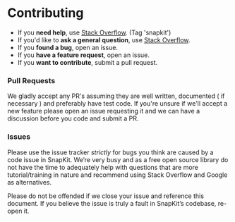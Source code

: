 # Contributing

- If you **need help**, use [Stack Overflow](http://stackoverflow.com/questions/tagged/snapkit). (Tag 'snapkit')
- If you'd like to **ask a general question**, use [Stack Overflow](http://stackoverflow.com/questions/tagged/snapkit).
- If you **found a bug**, open an issue.
- If you **have a feature request**, open an issue.
- If you **want to contribute**, submit a pull request.

### Pull Requests

We gladly accept any PR's assuming they are well written, documented ( if necessary ) and preferably have test code. If you're unsure if we'll accept a new feature please open an issue requesting it and we can have a discussion before you code and submit a PR.

### Issues

Please use the issue tracker *strictly* for bugs you think are caused by a code issue in SnapKit. We’re very busy and as a free open source library do not have the time to adequately help with questions that are more tutorial/training in nature and recommend using Stack Overflow and Google as alternatives.

Please do not be offended if we close your issue and reference this document. If you believe the issue is truly a fault in SnapKit’s codebase, re-open it.
